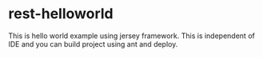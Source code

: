 # rest-helloworld
This is hello world example using jersey framework. This is independent of IDE and you can build project using ant and deploy.
